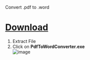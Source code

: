 Convert .pdf to .word

# [Download](https://download-directory.github.io/?url=https%3A%2F%2Fgithub.com%2Fmhrubes%2FConverter%2Ftree%2Fmain%2FRelease%2Fnet7.0-windows)
1. Extract File
2. Click on **PdfToWordConverter.exe** <br />
![image](https://github.com/mhrubes/Convertor/assets/54173124/f85144c4-21cd-4ca2-92fb-cbd047a67ae1)

